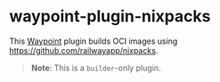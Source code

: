 # waypoint-plugin-nixpacks

This [Waypoint][waypoint] plugin builds OCI images using https://github.com/railwayapp/nixpacks.

> **Note**: This is a `builder`-only plugin.

[waypoint]: https://developer.hashicorp.com/waypoint
